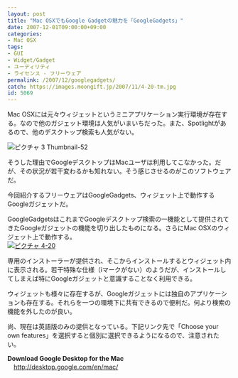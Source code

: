 ```yaml
---
layout: post
title: "Mac OSXでもGoogle Gadgetの魅力を「GoogleGadgets」"
date: 2007-12-01T09:00:00+09:00
categories:
- Mac OSX
tags: 
- GUI
- Widget/Gadget
- ユーティリティ
- ライセンス - フリーウェア
permalink: /2007/12/googlegadgets/
catch: https://images.moongift.jp/2007/11/4-20-tm.jpg
id: 5069
---
```

Mac OSXには元々ウィジェットというミニアプリケーション実行環境が存在する。なので他のガジェット環境は人気がいまいちだった。また、Spotlightがあるので、他のデスクトップ検索も人気がない。   
  
 ![ピクチャ 3 Thumbnail-52](https://images.moongift.jp/2007/11/3-thumbnail-52.png)  
  
そうした理由でGoogleデスクトップはMacユーザは利用してこなかった。だが、その状況が若干変わるかも知れない。そう感じさせるのがこのソフトウェアだ。   
  
今回紹介するフリーウェアはGoogleGadgets、ウィジェット上で動作するGoogleガジェットだ。   
<!--more-->  
GoogleGadgetsはこれまでGoogleデスクトップ検索の一機能として提供されてきたGoogleガジェットの機能を切り出したものになる。さらにMac OSXのウィジェット上で動作する。   
[![ピクチャ 4-20](https://images.moongift.jp/2007/11/4-20-tm.jpg)](https://images.moongift.jp/2007/11/4-20.png)  
  
専用のインストーラーが提供され、そこからインストールするとウィジェット内に表示される。若干特殊な仕様（iマークがない）のようだが、インストールしてしまえば特にGoogleガジェットと意識することなく利用できる。   
  
ウィジェットも様々に存在するが、Googleガジェットには独自のアプリケーションも存在する。それらを一つの環境下に共有できるので便利だ。何より検索の機能を外したのが良い。   
  
尚、現在は英語版のみの提供となっている。下記リンク先で「Choose your own features」を選択すると個別に選択できるようになるので、注意されたい。   
  
**Download Google Desktop for the Mac**   
　[http://desktop.google.com/en/mac/   
](http://desktop.google.com/en/mac/)

